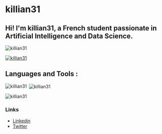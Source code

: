 # killian31
## Hi! I'm killian31, a French student passionate in Artificial Intelligence and Data Science.
<p align="left"> <img src="https://komarev.com/ghpvc/?username=killian31&label=Profile%20views&color=0e75b6&style=flat" alt="killian31" /> </p>
<p align="left"> <a href="https://github.com/ryo-ma/github-profile-trophy"><img src="https://github-profile-trophy.vercel.app/?username=killian31" alt="killian31" /></a> </p>

## Languages and Tools :

<p><img align="left" src="https://github-readme-stats.vercel.app/api/top-langs?username=killian31&show_icons=true&locale=en&layout=compact" alt="killian31" /></p>

<p>&nbsp;<img align="center" src="https://github-readme-stats.vercel.app/api?username=killian31&show_icons=true&locale=en" alt="killian31" /></p>

<p><img align="center" src="https://github-readme-streak-stats.herokuapp.com/?user=killian31&" alt="killian31" /></p>

### Links
- [Linkedin](https://www.linkedin.com/in/killian-steunou/)
- [Twitter](https://twitter.com/steunou_killian)
